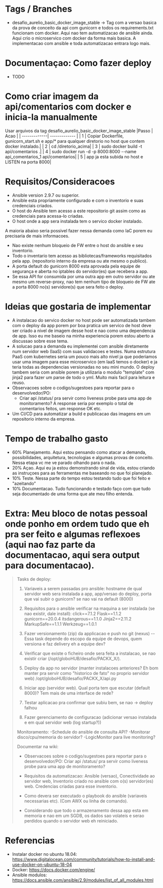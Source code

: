 # Tags / Branches
* desafio_aurelio_basic_docker_image_stable -> Tag com a versao basica da prova de conceito da api com gunicorn e todos os requirements.txt funcionam com docker. Aqui nao tem automatizacao de ansible ainda. Aqui crio o microservico com docker da forma mais basica. A implementacao com ansible e toda automatizacao entrara logo mais.

# Documentaçao: Como fazer deploy 
* TODO

# Como criar imagem da api/comentarios com docker e inicia-la manualmente
Usar arquivos da tag desafio_aurelio_basic_docker_image_stable
|Passo | Acao |
| -------------| ------------- |
| 1 | Copiar Dockerfile, gunicorn_start.sh e app/* para qualquer diretorio no host que contem docker instalado.|
| 2 | cd /diretorio_acima|
| 3 | sudo docker build -t api/comentarios .|
| 4 | sudo docker run -d -p 8000:8000 --name api_comentarios_1 api/comentarios|
| 5 | app ja esta subida no host e LISTEN na porta 8000|

# Requisitos/Consideracoes
* Ansible version 2.9.7 ou superior.
* Ansible esta propriamente configurado e com o inventorio e suas credenciais criados.
* O host do Ansible tem acesso a este repositorio git assim como as credenciais para acessa-lo criadas.
* O host onde a app sera instalada tem o servico docker instalado.

A maioria abaixo seria possivel fazer nessa demanda como IaC porem eu precisaria de mais informacoes.

* Nao existe nenhum bloqueio de FW entre o host do ansible e seu inventorio.
* Todo o inventario tem acesso as bibliotecas/frameworks requisitados pela app. (repositorio interno da empresa ou ate mesmo o publico).
* A porta default do gunicorn 8000 esta aprovada pela equipe de segurança e aberta no iptables do servidor(es) que recebera a app.
* Se essa API for consumida por uma outra app em outro servidor ou ate mesmo um reverse-proxy, nao tem nenhum tipo de bloqueio de FW ate a porta 8000 no(s) servidore(s) que sera feito o deploy.

# Ideias que gostaria de implementar
* A instalacao do servico docker no host pode ser automatizada tambem com o deploy da app porem por boa pratica um servico de host deve ser criado a nivel de imagem desse host e nao como uma dependencia de app. Isso eu me baseio na minha experiencia porem estou aberto a discussao sobre esse tema.
* A solucao para a demanda eu implementei com ansible diretamente num servidor web (IaaS) com suas validacoes e testes.
  Numa estrutura PaaS com kubernetes seria um pouco mais alto nivel ja que poderiamos usar uma imagem para esse microservico (em IaaS temos o docker) e ja teria todas as dependencias versionadas no seu mini mundo. O deploy tambem
  seria com ansible porem ja utilizaria o modulo "template" com jinja2 para fazer um parse de todo o yml. Muito mais facil para leitura e reuso.
* Observacoes sobre o codigo/sugestoes para reportar para o desenvolvedor/PO: 
   - Criar api /status/ pra servir como liveness probe para uma app de monitoramento? A response seria por exemplo o total de comentarios feitos, um response OK etc.
* Um CI/CD para automatizar a build e publicacao das imagens em um repositorio interno da empresa.

# Tempo de trabalho gasto
- 60% Planejamento. Aqui estou pensando como atacar a demanda, possibilidades, arquitetura, tecnologias e algumas provas de conceito. Nessa etapa vc me ve parado olhando para o nada.
- 20% Açao. Aqui eu ja estou demonstrando sinal de vida, estou criando as instruçoes para as ferramentas me baseando no que foi planejado.
- 10% Teste. Nessa parte do tempo estou testando tudo que foi feito e "azeitando" 
- 10% Documentacao. Tudo funcionando e testado faço com que tudo seja documentado de uma forma que ate meu filho entenda.

# Extra: Meu bloco de notas pessoal onde ponho em ordem tudo que eh pra ser feito e algumas reflexoes (aqui nao faz parte da documentacao, aqui sera output para documentacao).
> Tasks de deploy:
>	1. Variaveis a serem passadas pro ansible: 
>		hostname de qual servidor web sera instalada a app, 
>		app/versao do deploy, 
>		porta que vai subir o gunicorn? se nao vai na default (8000) 
>		
>	2. Requisitos para o ansible verificar na maquina a ser instalada (se nao existir, dale install):
>		click==7.1.2
>		Flask==1.1.2
>		gunicorn==20.0.4
>		itsdangerous==1.1.0
>		Jinja2==2.11.2
>		MarkupSafe==1.1.1
>		Werkzeug==1.0.1
>		
>	3. Fazer versionamento (zip) da applicacao e push no git (nexus) -- Essa task depende do escopo da equipe de devops, quem versiona e faz delivery eh a equipe dev?
>	4. Verificar que existe o ficheiro onde sera feita a instalacao, se nao existir criar (/opt/globoHUB/desafio/PACKX_X/).
>	5. Deploy da app no servidor (manter instalacoes anteriores? Eh bom manter pra servir como "historico de fato" no proprio servidor web) /opt/globoHUB/desafio/PACKX_X/api.py
>	6. Iniciar app (servidor web). Qual porta tem que escutar (default 8000)? Tem mais de uma interface de rede?
>	7. Testar aplicacao pra confirmar que subiu bem, se nao -> deploy falhou
>	8. Fazer gerenciamento de configuracao (adicionar versao instalada e em qual servidor web (log startup?))
>	
> Monitoramento:
> -Schedule do ansible de consulta API?
> -Monitorar disco/cpu/memoria do servidor? 
> -LogicMonitor para live monitoring?
> 
> Documentar na wiki:
> - Observacoes sobre o codigo/sugestoes para reportar para o desenvolvedor/PO: 
>     Criar api /status/ pra servir como liveness probe para uma app de monitoramento?
>
> - Requisitos da automatizacao: Ansible (versao), Conectividade ao servidor web, Inventorio criado no ansible com o(s) servidor(es) web. Credencias criadas para esse inventorio.
> - Como devera ser executado o playbook do ansible (variaveis necessarias etc). (Com AWX ou linha de comando).
> - Considerando que todo o armazenamento dessa app esta em memoria e nao em um SGDB, os dados sao volateis e serao perdidos quando o servidor web eh reiniciado.

# Referencias
- Instalar docker no ubuntu 18.04: https://www.digitalocean.com/community/tutorials/how-to-install-and-use-docker-on-ubuntu-18-04
- Docker: https://docs.docker.com/engine/
- Ansible modulos: https://docs.ansible.com/ansible/2.9/modules/list_of_all_modules.html

